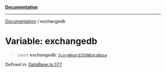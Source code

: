 [**Documentation**](../README.md)

***

[Documentation](../globals.md) / exchangedb

# Variable: exchangedb

> `const` **exchangedb**: [`ScoreBoardJSONDataBase`](../classes/ScoreBoardJSONDataBase.md)

Defined in: [DataBase.ts:377](https://github.com/XiaoYangx666/SAPI-Pro/blob/f4b3a55bd14c42fce5d687eca57d1987c433a912/src/SAPI-Pro/DataBase.ts#L377)
